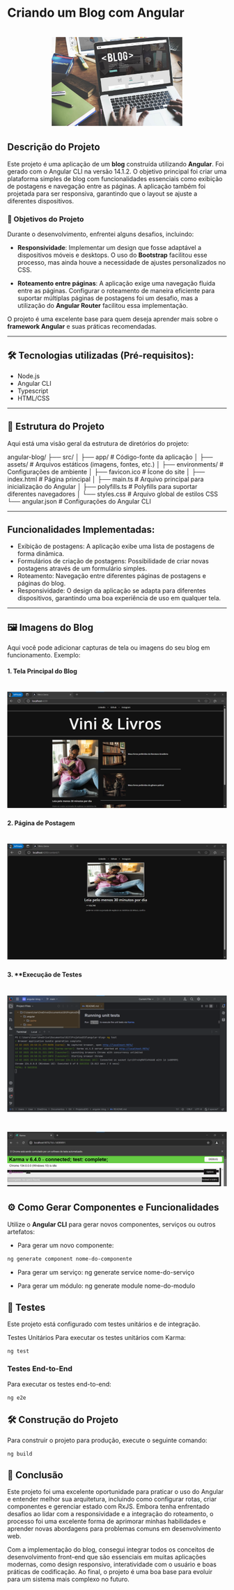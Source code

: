# Criando um Blog com Angular
<h1 align="center">
    <img alt="Angular Blog" src="img/home.jpeg" width="300px" />
</h1>

## Descrição do Projeto

Este projeto é uma aplicação de um **blog** construída utilizando **Angular**. Foi gerado com o Angular CLI na versão 14.1.2. O objetivo principal foi criar uma plataforma simples de blog com funcionalidades essenciais como exibição de postagens e navegação entre as páginas. A aplicação também foi projetada para ser responsiva, garantindo que o layout se ajuste a diferentes dispositivos.

### 🎯 Objetivos do Projeto

Durante o desenvolvimento, enfrentei alguns desafios, incluindo:

- **Responsividade**: Implementar um design que fosse adaptável a dispositivos móveis e desktops. O uso do **Bootstrap** facilitou esse processo, mas ainda houve a necessidade de ajustes personalizados no CSS.

- **Roteamento entre páginas**: A aplicação exige uma navegação fluida entre as páginas. Configurar o roteamento de maneira eficiente para suportar múltiplas páginas de postagens foi um desafio, mas a utilização do **Angular Router** facilitou essa implementação.

O projeto é uma excelente base para quem deseja aprender mais sobre o **framework Angular** e suas práticas recomendadas.

---
## 🛠️ Tecnologias utilizadas (Pré-requisitos):

- Node.js
- Angular CLI
- Typescript
- HTML/CSS
---

## 📁 Estrutura do Projeto

Aqui está uma visão geral da estrutura de diretórios do projeto:

angular-blog/ ├── src/ │ ├── app/ # Código-fonte da aplicação │ ├── assets/ # Arquivos estáticos (imagens, fontes, etc.) │ ├── environments/ # Configurações de ambiente │ ├── favicon.ico # Ícone do site │ ├── index.html # Página principal │ ├── main.ts # Arquivo principal para inicialização do Angular │ ├── polyfills.ts # Polyfills para suportar diferentes navegadores │ └── styles.css # Arquivo global de estilos CSS └── angular.json # Configurações do Angular CLI

---
 
## Funcionalidades Implementadas:

- Exibição de postagens: A aplicação exibe uma lista de postagens de forma dinâmica.
- Formulários de criação de postagens: Possibilidade de criar novas postagens através de um formulário simples.
- Roteamento: Navegação entre diferentes páginas de postagens e páginas do blog.
- Responsividade: O design da aplicação se adapta para diferentes dispositivos, garantindo uma boa experiência de uso em qualquer tela.

---

## 🖼️ Imagens do Blog

Aqui você pode adicionar capturas de tela ou imagens do seu blog em funcionamento. Exemplo:

#### 1. **Tela Principal do Blog**
<h1 align="center">
    <img alt="Tela Principal" src="img/page1.png" "/>
</h1>

#### 2. **Página de Postagem**
<h1 align="center">
    <img alt="Página de Postagem" src="img/page2.png"/>
</h1>

#### 3. **Execução de Testes

<h1 align="center">
    <img alt="Criação de Postagem" src="img/page3.png"/>
</h1>
<h1 align="center">
    <img alt="Criação de Postagem" src="img/page4.png"/>
</h1>


## ⚙️ Como Gerar Componentes e Funcionalidades

Utilize o **Angular CLI** para gerar novos componentes, serviços ou outros artefatos:

- Para gerar um novo componente:
```bash
ng generate component nome-do-componente
```
- Para gerar um serviço:
ng generate service nome-do-serviço

- Para gerar um módulo:
ng generate module nome-do-modulo

## 🧪 Testes
Este projeto está configurado com testes unitários e de integração.

Testes Unitários
Para executar os testes unitários com Karma:
```
ng test
```
### Testes End-to-End
Para executar os testes end-to-end:
```
ng e2e
```
## 🛠️ Construção do Projeto
Para construir o projeto para produção, execute o seguinte comando:
```
ng build
```
## 🏁 Conclusão
Este projeto foi uma excelente oportunidade para praticar o uso do Angular e entender melhor sua arquitetura, incluindo como configurar rotas, criar componentes e gerenciar estado com RxJS. Embora tenha enfrentado desafios ao lidar com a responsividade e a integração do roteamento, o processo foi uma excelente forma de aprimorar minhas habilidades e aprender novas abordagens para problemas comuns em desenvolvimento web.

Com a implementação do blog, consegui integrar todos os conceitos de desenvolvimento front-end que são essenciais em muitas aplicações modernas, como design responsivo, interatividade com o usuário e boas práticas de codificação. Ao final, o projeto é uma boa base para evoluir para um sistema mais complexo no futuro.

